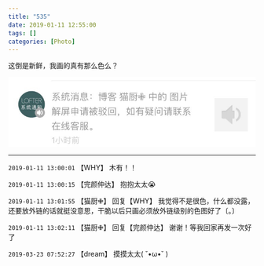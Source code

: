 ```yaml
---
title: "535"
date: 2019-01-11 12:55:00
tags: []
categories: [Photo]
---
```


<p>这倒是新鲜，我画的真有那么色么？</p>

![](https://raw.githubusercontent.com/alicewish/meowchain247/master/img_cVZNdzJtQk9JV2RaeDdZZkN2bFpzc1B0WGhkUEF5cTJDTDIzS2VrbmZ6ZXpCMDdLNkE4YURRPT0.jpg)

---

`2019-01-11 13:00:01` 【WHY】 木有！！

`2019-01-11 13:00:15` 【完颜仲达】 抱抱太太😭

`2019-01-11 13:01:55` 【猫厨✙】 回复【WHY】 我觉得不是很色，什么都没露，还要放外链的话就挺没意思，干脆以后只画必须放外链级别的色图好了〔。〕

`2019-01-11 13:02:11` 【猫厨✙】 回复【完颜仲达】 谢谢！等我回家再发一次好了

`2019-03-23 07:52:27` 【dream】 摸摸太太( ˘•ω•˘ )
